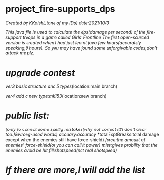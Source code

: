 # project_fire-supports_dps
*Created by KKoishi_(one of my IDs)*
*date:2021/10/3*


*This java file is used to calculate the dps(damage per second) of the fire-support troops in a game called Girls' Frontline*
*The first open-sourced version is created when I had just learnt java few hours(accurately speaking,9 hours).*
*So you may have found some unforgivable codes,don't attack me plz.*


# *upgrade contest*
*ver3  basic structure and 5 types*(location:main branch)

*ver4  add a new type:mk153*(location:new branch)


# *public list:*
*(only to correct some spellig mistakes(why not correct it?I don't clear too.)&wrong-used words)*
*accuary:accuracy*
*totalExptBreaks:total damage except when the enemies still have force-shield)
*force:the amount of enemies' force-shield(or you can call it power)*
*miss:gives probility that the enemies avoid be hit*
*fill:shotspeed(not real shotspeed)*
# *If there are more,I will add the list*
